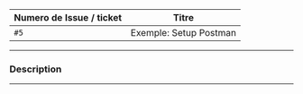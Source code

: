 | Numero de Issue / ticket | Titre |
| --- | --- |
|  `#5` | Exemple: Setup Postman |


---
### Description
---
